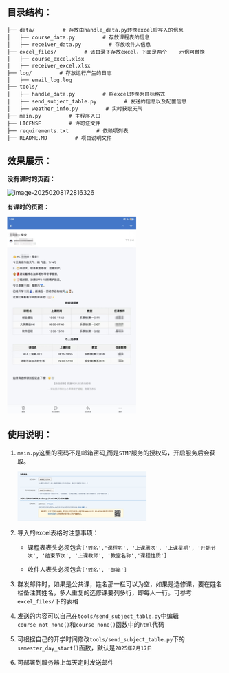 ## 目录结构：

```
├── data/         # 存放由handle_data.py转换excel后写入的信息
│   ├── course_data.py         # 存放课程表的信息 
│   ├── receiver_data.py         # 存放收件人信息
├── excel_files/         # 该目录下存放excel，下面是两个	示例可替换
│   ├── course_excel.xlsx					
│   ├── receiver_excel.xlsx					
├── log/         # 存放运行产生的日志
│   ├── email_log.log
├── tools/													
│   ├── handle_data.py         # 将excel转换为目标格式
│   ├── send_subject_table.py         # 发送的信息以及配置信息
│   ├── weather_info.py         # 实时获取天气
├── main.py         # 主程序入口
├── LICENSE         # 许可证文件
├── requirements.txt         # 依赖项列表
├── README.MD         # 项目说明文件
```

## 效果展示：

**没有课时的页面：**

<img src="https://github.com/user-attachments/assets/e020fec6-c313-43b1-882d-5749ede2485b" alt="image-20250208172816326" width="300" />


**有课时的页面：**

<img src="https://github.com/userwkx/sendClassSchedule/blob/main/image/image-20250208172816326.png" alt="image-20250208172816326" width="300" />

## 使用说明：

1. `main.py`这里的密码不是邮箱密码,而是`STMP`服务的授权码，开启服务后会获取。
   
   <img src="https://github.com/userwkx/sendClassSchedule/blob/main/image/image-20250208170702700.png" alt="image-20250208172816326" width="300" />

3. 导入的excel表格时注意事项：

   - 课程表表头必须包含`['姓名','课程名', '上课周次', '上课星期', '开始节次', '结束节次', '上课教师', '教室名称','课程性质']`

   - 收件人表头必须包含`['姓名', '邮箱']`

4. 群发邮件时，如果是公共课，姓名那一栏可以为空，如果是选修课，要在姓名栏备注其姓名，多人重复的选修课要列多行，即每人一行。可参考`excel_files/`下的表格

5. 发送的内容可以自己在`tools/send_subject_table.py`中编辑`course_not_none()`和`course_none()`函数中的`html`代码

6. 可根据自己的开学时间修改`tools/send_subject_table.py`下的`semester_day_start()`函数，默认是`2025年2月17日`

7. 可部署到服务器上每天定时发送邮件
